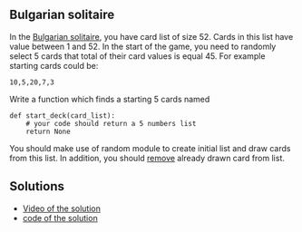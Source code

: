 ## Bulgarian solitaire

In the [Bulgarian solitaire](https://en.wikipedia.org/wiki/Bulgarian_solitaire), you have card list of size 52.
Cards in this list have value between 1 and 52.
In the start of the game, you need to randomly select 5 cards that total of  their card values is equal 45.
For example starting cards could be:

	10,5,20,7,3 


Write a function which finds a starting 5 cards named

	def start_deck(card_list):
		# your code should return a 5 numbers list
		return None


You should make use of random module to create initial list and draw cards from this list.
In addition, you should [remove](https://www.w3schools.com/python/gloss_python_remove_list_items.asp) already drawn card from list.



## Solutions

- [Video of the solution](https://youtu.be/GwjrQY4EHVE)
- [code of the solution](solutions/Bulgarian_solitaire.py)

